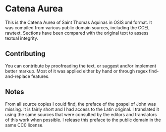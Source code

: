 # Catena Aurea
This is the Catena Aurea of Saint Thomas Aquinas in OSIS xml format. It was compiled from various public domain sources, including the CCEL rawtext. Sections have been compared with the original text to assess textual integrity.
## Contributing
You can contribute by proofreading the text, or suggest and/or implement better markup. Most of it was applied either by hand or through regex find-and-replace features. 
## Notes
From all source copies I could find, the preface of the gospel of John was missing. It is fairly short and I had access to the Latin original. I translated it using the same sources that were consulted by the editors and translators of this work when possible. I release this preface to the public domain in the same CC0 license.
